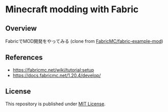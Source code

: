 # Minecraft modding with Fabric

## Overview

FabricでMOD開発をやってみる (clone from [FabricMC/fabric-example-mod](https://github.com/FabricMC/fabric-example-mod/tree/1.20))

## References

- https://fabricmc.net/wiki/tutorial:setup
- https://docs.fabricmc.net/1.20.4/develop/


## License

This repository is published under [MIT License](LICENSE).
